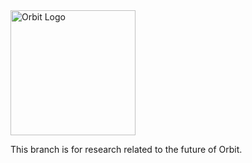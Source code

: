 <img src="http://www.orbit.cloud/img/orbit-logo-black.png" alt="Orbit Logo" width="200px"/>

This branch is for research related to the future of Orbit.